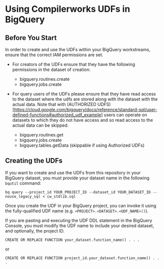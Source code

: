 # Using Compilerworks UDFs in BigQuery

## Before You Start

In order to create and use the UDFs within your BigQuery workstreams, ensure that the correct IAM permissions are set.


* For creators of the UDFs ensure that they have the following permissions in the dataset of creation:
  * bigquery.routines.create
  * bigquery.jobs.create

* For query users of the UDFs please ensure that they have read access to the dataset where the udfs are stored along with the dataset with the actual data. Note that with (AUTHORIZED UDFS)[https://cloud.google.com/bigquery/docs/reference/standard-sql/user-defined-functions#authorized_udf_example] users can operate on datasets to which they do not have access and so read access to the actual data can be skipped.
  * bigquery.routines.get
  * bigquery.jobs.create
  * bigquery.tables.getData (skippable if using Authorized UDFs)

## Creating the UDFs

If you want to create and use the UDFs from this repository in your BigQuery dataset,
you must provide your dataset name in the following `bqutil` command:

`bq query --project_id YOUR_PROJECT_ID --dataset_id YOUR_DATASET_ID
--nouse_legacy_sql < cw_stdlib.sql`

Once you create the UDF in your BigQuery project, you can invoke it using the
fully-qualified UDF name (e.g. `<PROJECT>.<DATASET>.<UDF_NAME>()`).

If you are pasting and executing the UDF DDL statement in the BigQuery Console,
you must modify the UDF name to include your desired dataset, and optionally,
the project ID.

`CREATE OR REPLACE FUNCTION your_dataset.function_name() . . .`

or

`CREATE OR REPLACE FUNCTION project_id.your_dataset.function_name() . . .`